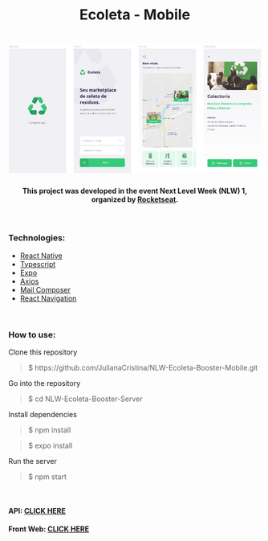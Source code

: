 <h1 align="center"> Ecoleta - Mobile </h1> 

<h1 align="center">
    <img alt="NextLevelWeek" title="#NextLevelWeek" src="./assets/layout.jpg" />
</h1>

<h4 align="center"> This project was developed in the event Next Level Week (NLW) 1, organized by
<a href="https://rocketseat.com.br/">Rocketseat</a>.
</h4>

<br>

<h3> Technologies: </h3>

<ul>
<li><a href="https://reactnative.dev/">React Native</a></li>
<li><a href="https://www.typescriptlang.org/">Typescript</a></li>
<li><a href="https://expo.io/">Expo</a></li>
<li><a href="https://github.com/axios/axios">Axios</a></li>
<li><a href="https://docs.expo.io/versions/latest/sdk/mail-composer/">Mail Composer</a></li>
<li><a href="https://reactnavigation.org/">React Navigation</a></li>
</ul>

<br>

<h3> How to use: </h3>

<p> Clone this repository </p>
<blockquote>$ https://github.com/JulianaCristina/NLW-Ecoleta-Booster-Mobile.git</blockquote>
<p> Go into the repository </p>
<blockquote>$ cd NLW-Ecoleta-Booster-Server</blockquote>
<p> Install dependencies </p>
<blockquote>$ npm install</blockquote>
<blockquote>$ expo install</blockquote>
<p> Run the server </p>
<blockquote>$ npm start</blockquote>

<br>

<h4> API:
<a href="https://github.com/JulianaCristina/NLW-Ecoleta-Booster-Server">CLICK HERE</a>  
</h4> 
<h4> Front Web:
<a href="https://github.com/JulianaCristina/NLW-Ecoleta-Booster-Web">CLICK HERE</a>  
</h4> 